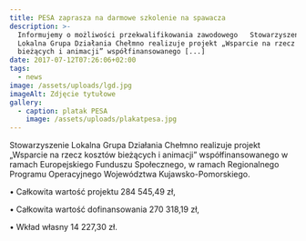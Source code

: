 ```yaml
---
title: PESA zaprasza na darmowe szkolenie na spawacza
description: >-
  Informujemy o możliwości przekwalifikowania zawodowego   Stowarzyszenie
  Lokalna Grupa Działania Chełmno realizuje projekt „Wsparcie na rzecz kosztów
  bieżących i animacji” współfinansowanego [...]
date: 2017-07-12T07:26:06+02:00
tags:
  - news
image: /assets/uploads/lgd.jpg
imageAlt: Zdjęcie tytułowe
gallery:
  - caption: platak PESA
    image: /assets/uploads/plakatpesa.jpg
---
```

Stowarzyszenie Lokalna Grupa Działania Chełmno realizuje projekt „Wsparcie na rzecz kosztów bieżących i animacji” współfinansowanego w ramach Europejskiego Funduszu Społecznego, w ramach Regionalnego Programu Operacyjnego Województwa Kujawsko-Pomorskiego.

• Całkowita wartość projektu 284 545,49 zł,

• Całkowita wartość dofinansowania 270 318,19 zł,

• Wkład własny 14 227,30 zł.
